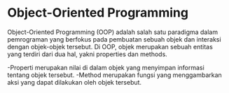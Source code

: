 # Object-Oriented Programming
Object-Oriented Programming (OOP) adalah salah satu paradigma dalam pemrograman yang berfokus pada pembuatan sebuah objek dan interaksi dengan objek-objek tersebut. Di OOP, objek merupakan sebuah entitas yang terdiri dari dua hal, yakni properties dan methods.

-Properti merupakan nilai di dalam objek yang menyimpan informasi tentang objek tersebut.
-Method merupakan fungsi yang menggambarkan aksi yang dapat dilakukan oleh objek tersebut.